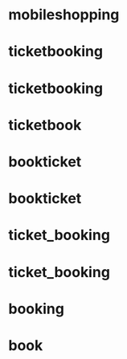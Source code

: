 # mobileshopping
# ticketbooking
# ticketbooking
# ticketbook
# bookticket
# bookticket
# ticket_booking
# ticket_booking
# booking
# book
